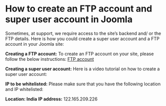 # How to create an FTP account and super user account in Joomla

Sometimes, at support, we require access to the site’s backend and/ or the FTP details. Here is how you could create a super user account and a FTP account in your Joomla site:

**Creating a FTP account:** To create an FTP account on your site, please follow the below instructions: [FTP account](https://docs.joomla.org/Setup_FTP_Account)

**Creating a super user account:** Here is a video tutorial on how to create a super user account:

**IP to be whitelisted:** Please make sure that you have the following location and IP whitelisted:

**Location: India** **IP address:** 122.165.209.226

